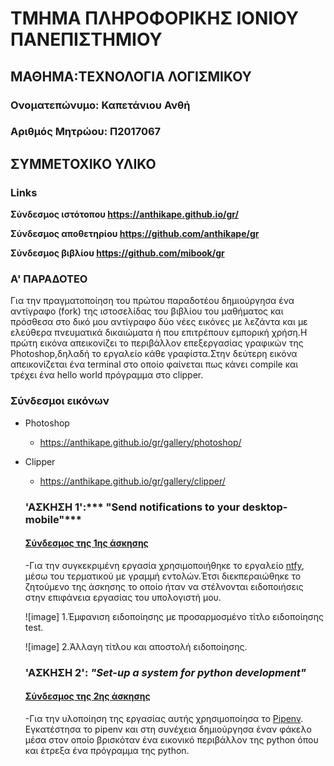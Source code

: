 # ΤΜΗΜΑ ΠΛΗΡΟΦΟΡΙΚΗΣ ΙΟΝΙΟΥ ΠΑΝΕΠΙΣΤΗΜΙΟΥ
## ΜΑΘΗΜΑ:TEΧΝΟΛΟΓΙΑ ΛΟΓΙΣΜΙΚΟΥ

### Ονοματεπώνυμο: Καπετάνιου Ανθή
### Αριθμός Μητρώου: Π2017067


## ΣΥΜΜΕΤΟΧΙΚΟ ΥΛΙΚΟ
  
### Links

**Σύνδεσμος ιστότοπου https://anthikape.github.io/gr/**

**Σύνδεσμος αποθετηρίου https://github.com/anthikape/gr**

**Σύνδεσμος βιβλίου https://github.com/mibook/gr**


### A' ΠΑΡΑΔΟΤΕΟ
   Για την πραγματοποίηση του πρώτου παραδοτέου δημιούργησα ένα αντίγραφο (fork) της ιστοσελίδας του βιβλίου
   του μαθήματος και πρόσθεσα  στο δικό μου αντίγραφο δύο νέες εικόνες με λεζάντα και με ελεύθερα πνευματικά
   δικαιώματα ή που επιτρέπουν εμπορική χρήση.Η πρώτη εικόνα απεικονίζει το περιβάλλον επεξεργασίας γραφικών 
   της Photoshop,δηλαδή το εργαλείο κάθε γραφίστα.Στην δεύτερη εικόνα απεικονίζεται ένα terminal στο οποίο 
   φαίνεται πως κάνει compile και τρέχει ένα hello world πρόγραμμα στο clipper.
   
### Σύνδεσμοι εικόνων

* Photoshop

  * https://anthikape.github.io/gr/gallery/photoshop/

* Clipper

  * https://anthikape.github.io/gr/gallery/clipper/
  
  
   ### 'ΑΣΚΗΣΗ 1':*** "Send notifications to your desktop-mobile"***
    
     #### [Σύνδεσμος της 1ης άσκησης](https://asciinema.org/a/Cj792CQoekVWyhCdwyNZdiYrD)

     -Για την συγκεκριμένη εργασία χρησιμοποιήθηκε το εργαλείο [ntfy](https://github.com/dschep/ntfy),
     μέσω του τερματικού με γραμμή εντολών.Έτσι διεκπεραιώθηκε το ζητούμενο της άσκησης το οποίο ήταν 
     να στέλνονται ειδοποιήσεις στην επιφάνεια εργασίας του υπολογιστή μου.
     
   ![image]
    1.Έμφανιση ειδοποίησης με προσαρμοσμένο τίτλο ειδοποίησης test.
  
   
   
   ![image]
    2.Άλλαγη τίτλου και αποστολή ειδοποίησης.
  
  
   ### 'ΑΣΚΗΣΗ 2': ***"Set-up a system for python development"***
  
     #### [Σύνδεσμος της 2ης άσκησης](https://asciinema.org/a/v2rOMID0kDVUaxTz7KlyWulZL)
     
     -Για την υλοποίηση της εργασίας αυτής χρησιμοποίησα το [Pipenv](https://docs.python-guide.org/dev/virtualenvs/).
     Εγκατέστησα το pipenv και στη συνέχεια δημιούργησα έναν φάκελο μέσα στον οποίο βρισκόταν ένα εικονικό περιβάλλον
     της python όπου και έτρεξα ένα πρόγραμμα της python.
  
  
  
  
  
  
  
  
  
  
  
  
  
  
  
  
  
  
  
